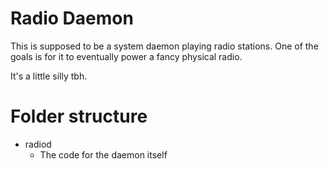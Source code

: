 # Radio Daemon

This is supposed to be a system daemon playing radio stations. 
One of the goals is for it to eventually power a fancy physical radio.

It's a little silly tbh.

# Folder structure

- radiod
    - The code for the daemon itself
